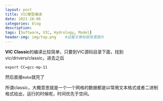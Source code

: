 ```yaml
---
layout: post
title: VIC模型编译
date: 2021-10-06
categories: blog
description: 
tags: [Software, VIC, Hydrology, Model]
header-img: img/top.png    #这篇文章标题背景图片
---
```


**VIC Classic**的编译比较简单，只要到VIC源码目录下面，找到vic/drivers/classic，进去之后

```
export CC=gcc-mp-11

```
然后直接```make```就完了

所谓classic，大概意思就是一个一个网格的数据都是以常用文本格式或者二进制格式给出，运行的时候呢，时间优先于空间。